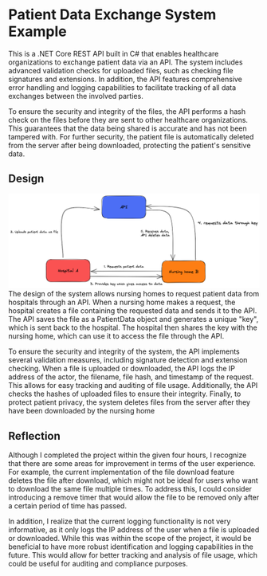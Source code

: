 # Patient Data Exchange System Example
This is a .NET Core REST API built in C# that enables healthcare organizations to exchange patient data via an API. The system includes advanced validation checks for uploaded files, such as checking file signatures and extensions. In addition, the API features comprehensive error handling and logging capabilities to facilitate tracking of all data exchanges between the involved parties.

To ensure the security and integrity of the files, the API performs a hash check on the files before they are sent to other healthcare organizations. This guarantees that the data being shared is accurate and has not been tampered with. For further security, the patient file is automatically deleted from the server after being downloaded, protecting the patient's sensitive data.

## Design
![design image](https://github.com/jordyvanraalte/data-exchange-healthcare-example/blob/main/images/design.png)
The design of the system allows nursing homes to request patient data from hospitals through an API. When a nursing home makes a request, the hospital creates a file containing the requested data and sends it to the API. The API saves the file as a PatientData object and generates a unique "key", which is sent back to the hospital. The hospital then shares the key with the nursing home, which can use it to access the file through the API.

To ensure the security and integrity of the system, the API implements several validation measures, including signature detection and extension checking. When a file is uploaded or downloaded, the API logs the IP address of the actor, the filename, file hash, and timestamp of the request. This allows for easy tracking and auditing of file usage. Additionally, the API checks the hashes of uploaded files to ensure their integrity. Finally, to protect patient privacy, the system deletes files from the server after they have been downloaded by the nursing home

## Reflection
Although I completed the project within the given four hours, I recognize that there are some areas for improvement in terms of the user experience. For example, the current implementation of the file download feature deletes the file after download, which might not be ideal for users who want to download the same file multiple times. To address this, I could consider introducing a remove timer that would allow the file to be removed only after a certain period of time has passed.

In addition, I realize that the current logging functionality is not very informative, as it only logs the IP address of the user when a file is uploaded or downloaded. While this was within the scope of the project, it would be beneficial to have more robust identification and logging capabilities in the future. This would allow for better tracking and analysis of file usage, which could be useful for auditing and compliance purposes.
